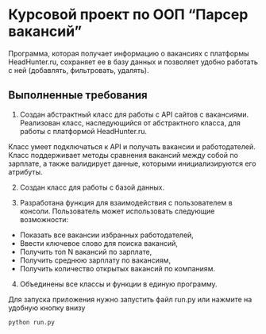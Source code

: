 
# Курсовой проект по ООП “Парсер вакансий”

Программа, которая получает информацию о вакансиях с платформы HeadHunter.ru, сохраняет ее в базу данных и позволяет удобно работать с ней (добавлять, фильтровать, удалять).

## Выполненные требования

1. Создан абстрактный класс для работы с API сайтов с вакансиями. Реализован класс, наследующийся от абстрактного класса, для работы с платформой HeadHunter.ru.

Класс умеет подключаться к API и получать вакансии и работодателей.
Класс поддерживает методы сравнения вакансий между собой по зарплате, а также валидирует данные, которыми инициализируются его атрибуты.

2. Создан класс для работы с базой данных.  

3. Разработана функция для взаимодействия с пользователем в консоли.
Пользователь может использовать следующие возможности:
- Показать все вакансии избранных работодателей,
- Ввести ключевое слово для поиска вакансий,
- Получить топ N вакансий по зарплате,
- Получить среднюю зарплату по вакансиям,
- Получить количество открытых вакансий по компаниям.

4. Объединены все классы и функции в единую программу.

Для запуска приложения нужно запустить файл run.py или нажмите на удобную кнопку внизу
```terminal
python run.py